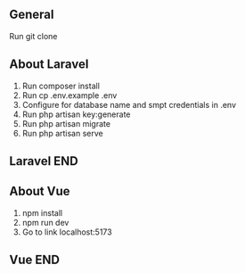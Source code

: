 
## General
Run git clone
## About Laravel

1. Run composer install
2. Run cp .env.example .env
3. Configure for database name and smpt credentials in .env
4. Run php artisan key:generate
5. Run php artisan migrate
6. Run php artisan serve
## Laravel END


## About Vue
1. npm install
2. npm run dev
3. Go to link localhost:5173
## Vue END